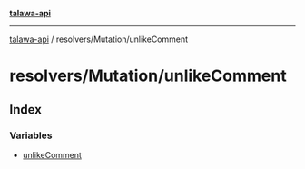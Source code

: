 [**talawa-api**](../../../README.md)

***

[talawa-api](../../../modules.md) / resolvers/Mutation/unlikeComment

# resolvers/Mutation/unlikeComment

## Index

### Variables

- [unlikeComment](variables/unlikeComment.md)
